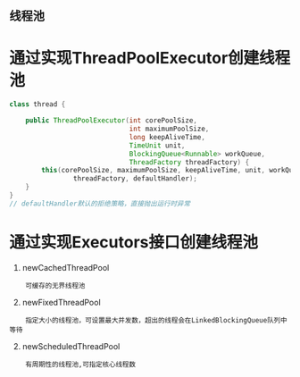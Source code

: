 ## 线程池

# 通过实现ThreadPoolExecutor创建线程池

```java
class thread {

    public ThreadPoolExecutor(int corePoolSize,
                              int maximumPoolSize,
                              long keepAliveTime,
                              TimeUnit unit,
                              BlockingQueue<Runnable> workQueue,
                              ThreadFactory threadFactory) {
        this(corePoolSize, maximumPoolSize, keepAliveTime, unit, workQueue,
                threadFactory, defaultHandler);
    }
}
// defaultHandler默认的拒绝策略，直接抛出运行时异常
```

# 通过实现Executors接口创建线程池

1. newCachedThreadPool

```
    可缓存的无界线程池
```

2. newFixedThreadPool

```
    指定大小的线程池，可设置最大并发数，超出的线程会在LinkedBlockingQueue队列中等待
```

2. newScheduledThreadPool

```
    有周期性的线程池,可指定核心线程数
```